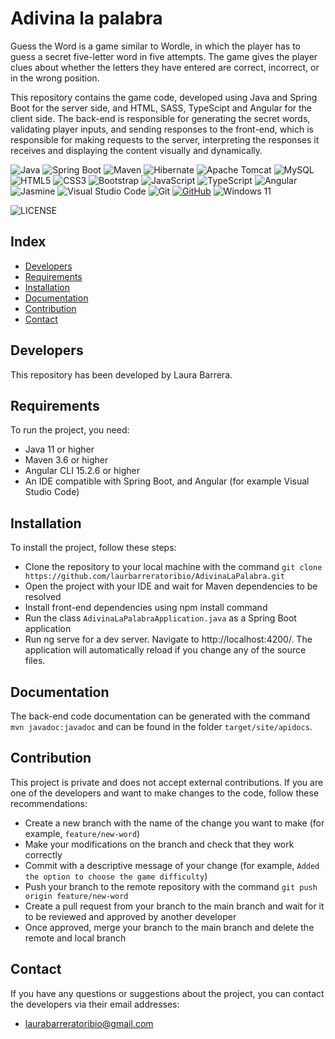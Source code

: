 # Adivina la palabra

Guess the Word is a game similar to Wordle, in which the player has to guess a secret five-letter word in five attempts. The game gives the player clues about whether the letters they have entered are correct, incorrect, or in the wrong position.

This repository contains the game code, developed using Java and Spring Boot for the server side, and HTML, SASS, TypeScipt and Angular for the client side. The back-end is responsible for generating the secret words, validating player inputs, and sending responses to the front-end, which is responsible for making requests to the server, interpreting the responses it receives and displaying the content visually and dynamically.

![Java](https://img.shields.io/badge/Java-ED8B00?style=for-the-badge&logo=java&logoColor=white)
![Spring Boot](https://img.shields.io/badge/Spring_Boot-F2F4F9?style=for-the-badge&logo=spring-boot)
![Maven](https://img.shields.io/badge/Maven-000000?style=for-the-badge&logo=apache-maven&logoColor=white)
![Hibernate](https://img.shields.io/badge/Hibernate-59666C?style=for-the-badge&logo=Hibernate&logoColor=white)
![Apache Tomcat](https://img.shields.io/badge/apache%20tomcat-%23F8DC75.svg?style=for-the-badge&logo=apache-tomcat&logoColor=black)
![MySQL](https://img.shields.io/badge/mysql-%2300f.svg?style=for-the-badge&logo=mysql&logoColor=white)
![HTML5](https://img.shields.io/badge/HTML5-E34F26?style=for-the-badge&logo=html5&logoColor=white)
![CSS3](https://img.shields.io/badge/CSS3-1572B6?style=for-the-badge&logo=css3&logoColor=white)
![Bootstrap](https://img.shields.io/badge/bootstrap-%23563D7C.svg?style=for-the-badge&logo=bootstrap&logoColor=white)
![JavaScript](https://img.shields.io/badge/JavaScript-F7DF1E?style=for-the-badge&logo=javascript&logoColor=black)
![TypeScript](https://img.shields.io/badge/typescript-%23007ACC.svg?style=for-the-badge&logo=typescript&logoColor=white)
![Angular](https://img.shields.io/badge/angular-%23DD0031.svg?style=for-the-badge&logo=angular&logoColor=white)
![Jasmine](https://img.shields.io/badge/jasmine-%238A4182.svg?style=for-the-badge&logo=jasmine&logoColor=white)
![Visual Studio Code](https://img.shields.io/badge/Visual%20Studio%20Code-0078d7.svg?style=for-the-badge&logo=visual-studio-code&logoColor=white)
![Git](https://img.shields.io/badge/git-%23F05033.svg?style=for-the-badge&logo=git&logoColor=white)
[![GitHub](https://img.shields.io/badge/GitHub-100000?style=for-the-badge&logo=github&logoColor=white)](https://github.com/)
![Windows 11](https://img.shields.io/badge/Windows%2011-%230079d5.svg?style=for-the-badge&logo=Windows%2011&logoColor=white)

![LICENSE](https://licensebuttons.net/l/by-nc-sa/3.0/88x31.png)

## Index

- [Developers](#developers)
- [Requirements](#requirements)
- [Installation](#installation)
- [Documentation](#documentation)
- [Contribution](#contribution)
- [Contact](#contact)

## Developers

This repository has been developed by Laura Barrera.

## Requirements

To run the project, you need:

- Java 11 or higher
- Maven 3.6 or higher
- Angular CLI 15.2.6 or higher
- An IDE compatible with Spring Boot, and Angular (for example Visual Studio Code)

## Installation

To install the project, follow these steps:

- Clone the repository to your local machine with the command `git clone https://github.com/laurbarreratoribio/AdivinaLaPalabra.git`
- Open the project with your IDE and wait for Maven dependencies to be resolved
- Install front-end dependencies using npm install command
- Run the class `AdivinaLaPalabraApplication.java` as a Spring Boot application
- Run ng serve for a dev server. Navigate to http://localhost:4200/. The application will automatically reload if you change any of the source files.

## Documentation

The back-end code documentation can be generated with the command `mvn javadoc:javadoc` and can be found in the folder `target/site/apidocs`.

## Contribution

This project is private and does not accept external contributions. If you are one of the developers and want to make changes to the code, follow these recommendations:

- Create a new branch with the name of the change you want to make (for example, `feature/new-word`)
- Make your modifications on the branch and check that they work correctly
- Commit with a descriptive message of your change (for example, `Added the option to choose the game difficulty`)
- Push your branch to the remote repository with the command `git push origin feature/new-word`
- Create a pull request from your branch to the main branch and wait for it to be reviewed and approved by another developer
- Once approved, merge your branch to the main branch and delete the remote and local branch


## Contact

If you have any questions or suggestions about the project, you can contact the developers via their email addresses:
- laurabarreratoribio@gmail.com
